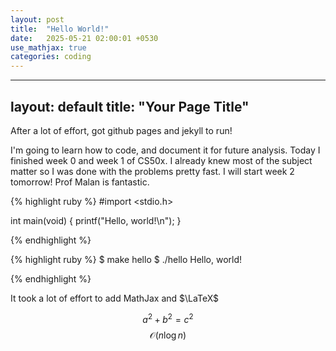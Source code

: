 ```yaml
---
layout: post
title:  "Hello World!"
date:   2025-05-21 02:00:01 +0530
use_mathjax: true
categories: coding
---
```

---
layout: default
title: "Your Page Title"
---

<script type="text/javascript" id="MathJax-script" async
  src="https://cdn.jsdelivr.net/npm/mathjax@3/es5/tex-mml-chtml.js">
</script>

After a lot of effort, got github pages and jekyll to run!

I'm going to learn how to code, and document it for future analysis. Today I finished week 0 and week 1 of CS50x. I already knew most of the subject matter so I was done with the problems pretty fast. I will start week 2 tomorrow! Prof Malan is fantastic. 

{% highlight ruby %}
#import <stdio.h>

int main(void)
{
    printf("Hello, world!\n");
}

{% endhighlight %}


{% highlight ruby %}
$ make hello
$ ./hello
Hello, world!

{% endhighlight %}

It took a lot of effort to add MathJax and $\LaTeX$

$$a^2 + b^2 = c^2$$
$$\mathcal{O}(n\log n)$$
